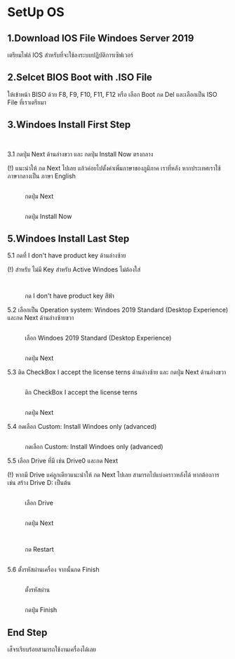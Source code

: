 # SetUp OS

## 1.Download IOS File Windoes Server 2019

เตรียมไฟล์ IOS สำหรับที่จะใช้ลงระบบปฏิบัติการเซิฟเวอร์

## 2.Selcet BIOS Boot with .ISO File

ให้เข้าหน้า BISO ด้วย F8, F9, F10, F11, F12 หรือ เลือก Boot กด Del และเลือกเป็น ISO File ที่เราเตรียมา

## 3.Windoes Install First Step

<div>

<figure><img src="../.gitbook/assets/image (2) (1).png" alt=""><figcaption></figcaption></figure>

 

<figure><img src="../.gitbook/assets/image (1) (1).png" alt=""><figcaption></figcaption></figure>

</div>

3.1 กดปุ่ม Next ด้านล่างขวา และ กดปุ่ม Install Now ตรงกลาง

(!) แนะนำให้ กด Next ไปเลย แล้วค่อยไปตั้งค่าเพิ่มภาษาของภูมิภาค  เราที่หลัง หากประเทศเราใช้ภาษากลางเป็น ภาษา English

<div>

<figure><img src="../.gitbook/assets/image (7).png" alt=""><figcaption><p>กดปุ่ม Next</p></figcaption></figure>

 

<figure><img src="../.gitbook/assets/image (3) (1).png" alt=""><figcaption><p>กดปุ่ม Install Now</p></figcaption></figure>

</div>

## 5.Windoes Install Last Step

5.1 กดที่ I don't have product key ด้านล่างซ้าย

(!) สำหรับ ไม่มี Key สำหรับ Active Windoes ไม่ต้องใส่

<div>

<figure><img src="../.gitbook/assets/image (4) (1).png" alt=""><figcaption></figcaption></figure>

 

<figure><img src="../.gitbook/assets/image (2) (2).png" alt=""><figcaption><p>กด I don't have product key สีฟ้า</p></figcaption></figure>

</div>

5.2 เลือกเป็น Operation system: Windoes 2019 Standard (Desktop Experience) และกด Next ด้านล่างซ้ายขวา

<div>

<figure><img src="../.gitbook/assets/image (2) (3).png" alt=""><figcaption><p>เลือก Windoes 2019 Standard (Desktop Experience)</p></figcaption></figure>

 

<figure><img src="../.gitbook/assets/image (8).png" alt=""><figcaption><p>กดปุ่ม Next</p></figcaption></figure>

</div>

5.3 ติด CheckBox I accept the license terns ด้านล่างซ้าย และ กดปุ่ม Next ด้านล่างขวา

<div>

<figure><img src="../.gitbook/assets/image (3).png" alt=""><figcaption><p>ติก CheckBox I accept the license terns</p></figcaption></figure>

 

<figure><img src="../.gitbook/assets/image (6).png" alt=""><figcaption><p>กดปุ่ม Next</p></figcaption></figure>

</div>

5.4 กดเลือก Custom: Install Windoes only (advanced)

<figure><img src="../.gitbook/assets/image (5) (1).png" alt=""><figcaption><p>กดเลือก Custom: Install Windoes only (advanced) </p></figcaption></figure>

5.5 เลือก Drive ที่มี เช่น Drive0 และกด Next

(!) หากมี Drive แค่ลูกเดียวแนะนำให้ กด Next ไปเลย สามารถไปแบ่งคราวหลังได้ หากต้องการ เช่น สร้าง Drive D: เป็นต้น

<div>

<figure><img src="../.gitbook/assets/image (4) (2).png" alt=""><figcaption><p>เลือก Drive</p></figcaption></figure>

 

<figure><img src="../.gitbook/assets/image.png" alt=""><figcaption><p>กดปุ่ม Next</p></figcaption></figure>

</div>

<div>

<figure><img src="../.gitbook/assets/image (1).png" alt=""><figcaption></figcaption></figure>

 

<figure><img src="../.gitbook/assets/image (2).png" alt=""><figcaption><p>กด Restart</p></figcaption></figure>

 

<figure><img src="../.gitbook/assets/image (10).png" alt=""><figcaption></figcaption></figure>

</div>

5.6 ตั้งรหัสผ่านเครื่อง จากนั้นกด Finish

<div>

<figure><img src="../.gitbook/assets/image (9).png" alt=""><figcaption><p>ตั้งรหัสผ่าน</p></figcaption></figure>

 

<figure><img src="../.gitbook/assets/image (5).png" alt=""><figcaption><p> กดปุ่ม Finish</p></figcaption></figure>

</div>

## End Step

เส็จรเรียบร้อยสามารถใช้งานเครื่องได้เลย

<figure><img src="../.gitbook/assets/image (4).png" alt=""><figcaption></figcaption></figure>
